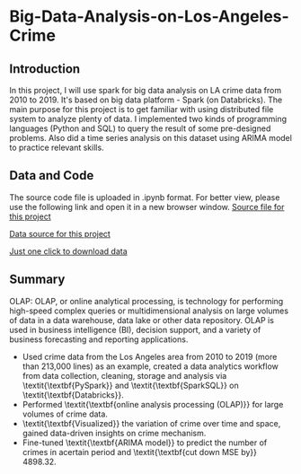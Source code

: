 # Big-Data-Analysis-on-Los-Angeles-Crime
## Introduction
In this project, I will use spark for big data analysis on LA crime data from 2010 to 2019. It's based on big data platform - Spark (on Databricks). The main purpose for this project is to get familiar with using distributed file system to analyze plenty of data. I implemented two kinds of programming languages (Python and SQL) to query the result of some pre-designed problems. Also did a time series analysis on this dataset using ARIMA model to practice relevant skills.

## Data and Code
The source code file is uploaded in .ipynb format. For better view, please use the following link and open it in a new browser window.
[Source file for this project](https://databricks-prod-cloudfront.cloud.databricks.com/public/4027ec902e239c93eaaa8714f173bcfc/1772353219017266/2267549507577016/105392983207357/latest.html)

[Data source for this project](https://data.lacity.org/Public-Safety/Crime-Data-from-2010-to-2019/63jg-8b9z/about_data)

[Just one click to download data](https://data.lacity.org/api/views/63jg-8b9z/rows.csv?accessType=DOWNLOAD)

## Summary
OLAP: OLAP, or online analytical processing, is technology for performing high-speed complex queries or multidimensional analysis on large volumes of data in a data warehouse, data lake or other data repository. OLAP is used in business intelligence (BI), decision support, and a variety of business forecasting and reporting applications. 

- Used crime data from the Los Angeles area from 2010 to 2019 (more than 213,000 lines) as an example, created a data
analytics workflow from data collection, cleaning, storage and analysis via \textit{\textbf{PySpark}} and \textit{\textbf{SparkSQL}} on \textit{\textbf{Databricks}}.
- Performed \textit{\textbf{online analysis processing (OLAP)}} for large volumes of crime data.
- \textit{\textbf{Visualized}} the variation of crime over time and space, gained data-driven insights on crime mechanism.
- Fine-tuned \textit{\textbf{ARIMA model}} to predict the number of crimes in acertain period and \textit{\textbf{cut down MSE by}} 4898.32.
